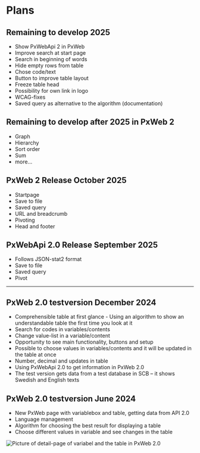 # Plans

## Remaining to develop 2025 
- Show PxWebApi 2 in PxWeb
- Improve search at start page
- Search in beginning of words
- Hide empty rows from table
- Chose code/text
- Button to improve table layout
- Freeze table head
- Possibility for own link in logo
- WCAG-fixes
- Saved query as alternative to the algorithm (documentation)

## Remaining to develop after 2025 in PxWeb 2
- Graph
- Hierarchy
- Sort order
- Sum
- more...

## PxWeb 2 Release October 2025 
- Startpage
- Save to file
- Saved query
- URL and breadcrumb
- Pivoting
- Head and footer

## PxWebApi 2.0 Release September 2025
- Follows JSON-stat2 format
- Save to file
- Saved query
- Pivot

------------------------------------------------------------------------------------------- 
## PxWeb 2.0 testversion December 2024
- Comprehensible table at first glance - Using an algorithm to show an understandable table the first time you look at it
- Search for codes in variables/contents
- Change value-list in a variable/content
- Opportunity to see main functionality, buttons and setup
- Possible to choose values in variables/contents and it will be updated in the table at once
- Number, decimal and updates in table
- Using PxWebApi 2.0 to get information in PxWeb 2.0
- The test version gets data from a test database in SCB – it shows Swedish and English texts

## PxWeb 2.0 testversion June 2024
- New PxWeb page with variablebox and table, getting data from API 2.0 
- Language management
- Algorithm for choosing the best result for displaying a table
- Choose different values in variable and see changes in the table

![Picture of detail-page of variabel and the table in PxWeb 2.0](https://github.com/PxTools/PxWeb2/assets/81364833/39acd512-a589-4734-af96-4e76983f644d)




